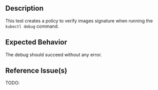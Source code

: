## Description

This test creates a policy to verify images signature when running the `kubectl debug` command.

## Expected Behavior

The debug should succeed without any error.

## Reference Issue(s)

TODO:
